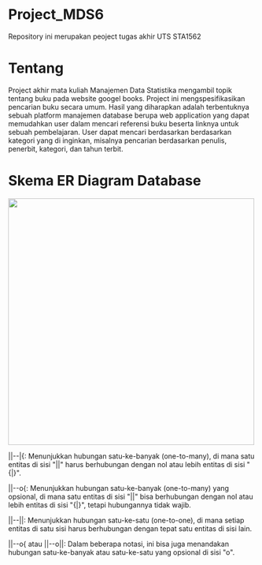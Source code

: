 # Project_MDS6
Repository ini merupakan peoject tugas akhir UTS STA1562

# Tentang
Project akhir mata kuliah Manajemen Data Statistika mengambil topik tentang buku pada website googel books. Project ini mengspesifikasikan pencarian buku secara umum. Hasil yang diharapkan adalah terbentuknya sebuah platform manajemen database berupa web application yang dapat memudahkan user dalam mencari referensi buku beserta linknya untuk sebuah pembelajaran. User dapat mencari berdasarkan berdasarkan kategori yang di inginkan, misalnya pencarian berdasarkan penulis, penerbit, kategori, dan tahun terbit.

# Skema ER Diagram Database

<img src="https://github.com/smutiah48/Project_MDS6/assets/158244552/8d1d16b5-5983-4104-8108-4be089b75a30" width="500">

||--|{: Menunjukkan hubungan satu-ke-banyak (one-to-many), di mana satu entitas di sisi "||" harus berhubungan dengan nol atau lebih entitas di sisi "{|}".

||--o{: Menunjukkan hubungan satu-ke-banyak (one-to-many) yang opsional, di mana satu entitas di sisi "||" bisa berhubungan dengan nol atau lebih entitas di sisi "{|}", tetapi hubungannya tidak wajib.

||--||: Menunjukkan hubungan satu-ke-satu (one-to-one), di mana setiap entitas di satu sisi harus berhubungan dengan tepat satu entitas di sisi lain.

||--o{ atau ||--o||: Dalam beberapa notasi, ini bisa juga menandakan hubungan satu-ke-banyak atau satu-ke-satu yang opsional di sisi "o".
